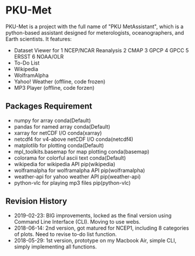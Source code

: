 # PKU-Met
PKU-Met is a project with the full name of "PKU MetAssistant", which is a python-based assistant designed for meterologists, oceanographers, and Earth scientists. It features:

   - Dataset Viewer for
     1 NCEP/NCAR Reanalysis
	  2 CMAP
	  3 GPCP
	  4 GPCC
	  5 ERSST
	  6 NOAA/OLR
   - To-Do List
   - Wikipedia
   - WolframAlpha
   - Yahoo! Weather (offline, code frozen)
   - MP3 Player (offline, code forzen)

## Packages Requirement
   - numpy                 for array                   conda(Default)
   - pandas                for named array             conda(Default)
   - xarray                for netCDF I/O              conda(xarray)
   - netcdf4               for v4-above netCDF I/O     conda(netcdf4)
   - matplotlib            for plotting                conda(Default)
   - mpl_toolkits.basemap  for map plotting            conda(basemap)
   - colorama              for colorful ascii text     conda(Default)
   - wikipedia             for wikipedia API           pip(wikipedia)
   - wolframalpha          for wolframalpha API        pip(wolframalpha)
   - weather-api           for yahoo weather API       pip(weather-api)
   - python-vlc            for playing mp3 files       pip(python-vlc)

## Revision History

  - 2019-02-23: BIG improvements, locked as the final version using Command Line Interface (CLI). Moving to use webs.
  - 2018-06-14: 2nd version, got matured for NCEP1, including 8 categories of plots. Need to revise to-do list function.
  - 2018-05-29: 1st version, prototype on my Macbook Air, simple CLI, simply implementing all functions.
